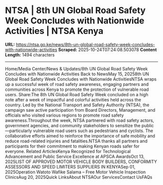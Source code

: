 # NTSA | 8th UN Global Road Safety Week Concludes with Nationwide Activities | NTSA Kenya

**URL:** https://ntsa.go.ke/news/8th-un-global-road-safety-week-concludes-with-nationwide-activities
**Scraped:** 2025-10-24T07:24:08.503078
**Content Length:** 1494 characters

---

Home/Media Center/News & Updates/8th UN Global Road Safety Week Concludes with Nationwide Activities Back to NewsMay 15, 20258th UN Global Road Safety Week Concludes with Nationwide ActivitiesNTSA wraps up a successful week of road safety awareness, engaging partners and communities across Kenya to promote the protection of vulnerable road users. Share:The 8th UN Global Road Safety Week concluded on a high note after a week of impactful and colorful activities held across the country. Led by the National Transport and Safety Authority (NTSA), the campaign saw active participation from Board Directors, Management, and officials who visited various regions to promote road safety awareness.Throughout the week, NTSA partnered with road safety actors, government agencies, and community stakeholders to sensitize the public—particularly vulnerable road users such as pedestrians and cyclists. The collaborative efforts aimed to reinforce the importance of safe mobility and reduce road-related injuries and fatalities.NTSA thanks all partners and participants for their commitment to making Kenyan roads safer for everyone. Related ArticlesKenya Recognized for Technological Advancement and Public Service Excellence at APSCA AwardsOct 13, 2025LIST OF APPROVED MOTOR VEHICLE BODY BUILDERS, CONFORMITY ASSESSORS AND SPEED LIMITERS SUPPLIERS IN KENYASep 01, 2025Operation Watoto Wafike Salama – Free Motor Vehicle Inspection ClinicsAug 20, 2025Quick LinksAbout NTSAOur ServicesContact UsFAQs